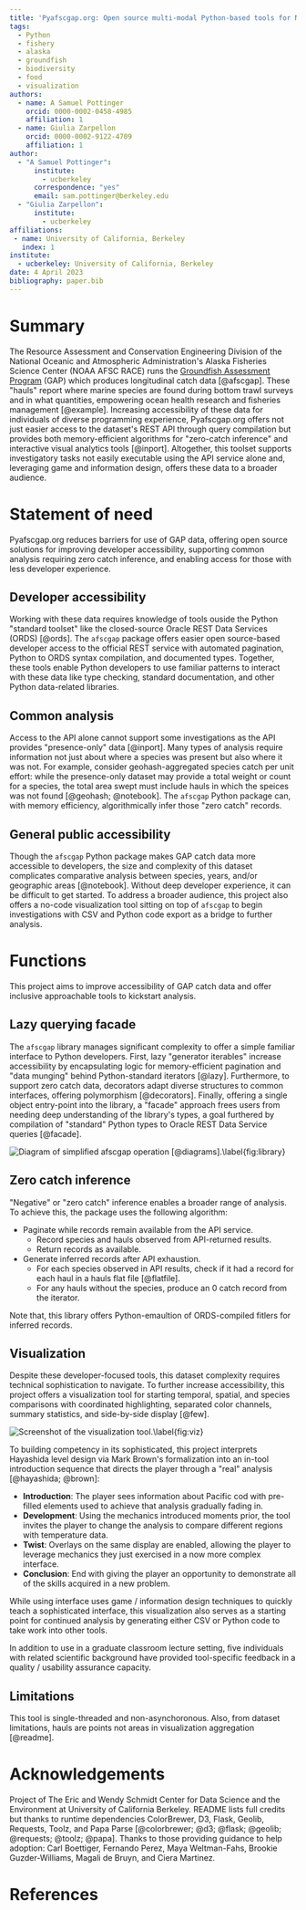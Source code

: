 ```yaml
---
title: 'Pyafscgap.org: Open source multi-modal Python-based tools for NOAA AFSC RACE GAP'
tags:
  - Python
  - fishery
  - alaska
  - groundfish
  - biodiversity
  - food
  - visualization
authors:
  - name: A Samuel Pottinger
    orcid: 0000-0002-0458-4985
    affiliation: 1
  - name: Giulia Zarpellon
    orcid: 0000-0002-9122-4709
    affiliation: 1
author:
  - "A Samuel Pottinger":
      institute:
        - ucberkeley
      correspondence: "yes"
      email: sam.pottinger@berkeley.edu
  - "Giulia Zarpellon":
      institute:
        - ucberkeley
affiliations:
 - name: University of California, Berkeley
   index: 1
institute:
  - ucberkeley: University of California, Berkeley
date: 4 April 2023
bibliography: paper.bib
---
```


# Summary
The Resource Assessment and Conservation Engineering Division of the National Oceanic and Atmospheric Administration's Alaska Fisheries Science Center (NOAA AFSC RACE) runs the [Groundfish Assessment Program](https://www.fisheries.noaa.gov/contact/groundfish-assessment-program) (GAP) which produces longitudinal catch data [@afscgap]. These "hauls" report where marine species are found during bottom trawl surveys and in what quantities, empowering ocean health research and fisheries management [@example]. Increasing accessibility of these data for individuals of diverse programming experience, Pyafscgap.org offers not just easier access to the dataset's REST API through query compilation but provides both memory-efficient algorithms for "zero-catch inference" and interactive visual analytics tools [@inport]. Altogether, this toolset supports investigatory tasks not easily executable using the API service alone and, leveraging game and information design, offers these data to a broader audience.

# Statement of need
Pyafscgap.org reduces barriers for use of GAP data, offering open source solutions for improving developer accessibility, supporting common analysis requiring zero catch inference, and enabling access for those with less developer experience.

## Developer accessibility
Working with these data requires knowledge of tools ouside the Python "standard toolset" like the closed-source Oracle REST Data Services (ORDS) [@ords]. The `afscgap` package offers easier open source-based developer access to the official REST service with automated pagination, Python to ORDS syntax compilation, and documented types. Together, these tools enable Python developers to use familiar patterns to interact with these data like type checking, standard documentation, and other Python data-related libraries.

## Common analysis
Access to the API alone cannot support some investigations as the API provides "presence-only" data [@inport]. Many types of analysis require information not just about where a species was present but also where it was not. For example, consider geohash-aggregated species catch per unit effort: while the presence-only dataset may provide a total weight or count for a species, the total area swept must include hauls in which the speices was not found [@geohash; @notebook]. The `afscgap` Python package can, with memory efficiency, algorithmically infer those "zero catch" records.

## General public accessibility
Though the `afscgap` Python package makes GAP catch data more accessible to developers, the size and complexity of this dataset complicates comparative analysis between species, years, and/or geographic areas [@notebook]. Without deep developer experience, it can be difficult to get started. To address a broader audience, this project also offers a no-code visualization tool sitting on top of `afscgap` to begin investigations with CSV and Python code export as a bridge to further analysis.

# Functions
This project aims to improve accessibility of GAP catch data and offer inclusive approachable tools to kickstart analysis.

## Lazy querying facade
The `afscgap` library manages significant complexity to offer a simple familiar interface to Python developers. First, lazy "generator iterables" increase accessibility by encapsulating logic for memory-efficient pagination and "data munging" behind Python-standard iterators [@lazy]. Furthermore, to support zero catch data, decorators adapt diverse structures to common interfaces, offering polymorphism [@decorators]. Finally, offering a single object entry-point into the library, a "facade" approach frees users from needing deep understanding of the library's types, a goal furthered by compilation of "standard" Python types to Oracle REST Data Service queries [@facade].

![Diagram of simplified afscgap operation [@diagrams].\label{fig:library}](library.png)

## Zero catch inference
"Negative" or "zero catch" inference enables a broader range of analysis. To achieve this, the package uses the following algorithm:

 - Paginate while records remain available from the API service.
   - Record species and hauls observed from API-returned results.
   - Return records as available.
 - Generate inferred records after API exhaustion.
   - For each species observed in API results, check if it had a record for each haul in a hauls flat file [@flatfile].
   - For any hauls without the species, produce an 0 catch record from the iterator.

Note that, this library offers Python-emaultion of ORDS-compiled fitlers for inferred records.

## Visualization
Despite these developer-focused tools, this dataset complexity requires technical sophistication to navigate. To further increase accessibility, this project offers a visualization tool for starting temporal, spatial, and species comparisons with coordinated highlighting, separated color channels, summary statistics, and side-by-side display [@few].

![Screenshot of the visualization tool.\label{fig:viz}](viz.png)

To building competency in its sophisticated, this project interprets Hayashida level design via Mark Brown's formalization into an in-tool introduction sequence that directs the player through a "real" analysis [@hayashida; @brown]:

 - **Introduction**: The player sees information about Pacific cod with pre-filled elements used to achieve that analysis gradually fading in.
 - **Development**: Using the mechanics introduced moments prior, the tool invites the player to change the analysis to compare different regions with temperature data.
 - **Twist**: Overlays on the same display are enabled, allowing the player to leverage mechanics they just exercised in a now more complex interface.
 - **Conclusion**: End with giving the player an opportunity to demonstrate all of the skills acquired in a new problem.

While using interface uses game / information design techniques to quickly teach a sophisticated interface, this visualization also serves as a starting point for continued analysis by generating either CSV or Python code to take work into other tools.

In addition to use in a graduate classroom lecture setting, five individuals with related scientific background have provided tool-specific feedback in a quality / usability assurance capacity.

## Limitations
This tool is single-threaded and non-asynchoronous. Also, from dataset limitations, hauls are points not areas in visualization aggregation [@readme].

# Acknowledgements
Project of The Eric and Wendy Schmidt Center for Data Science and the Environment at University of California Berkeley. README lists full credits but thanks to runtime dependencies ColorBrewer, D3, Flask, Geolib, Requests, Toolz, and Papa Parse [@colorbrewer; @d3; @flask; @geolib; @requests; @toolz; @papa]. Thanks to those providing guidance to help adoption: Carl Boettiger, Fernando Perez, Maya Weltman-Fahs, Brookie Guzder-Williams, Magali de Bruyn, and Ciera Martinez. 

# References
